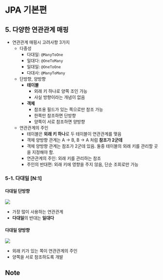 # JPA 기본편

## 5. 다양한 연관관계 매핑

* 연관관계 매핑시 고려사항 3가지
    * 다중성
        * 다대일: `@ManyToOne`
        * 일대다: `@OneToMany`
        * 일대일: `@OneToOne`
        * 다대사: `@ManyToMany`
    * 단방향, 양방향
        * **테이블**
            * 외래 키 하나로 양쪽 조인 가능
            * 사실 방향이라는 개념이 없음
        * **객체**
            * 참조용 필드가 있는 쪽으로만 참조 가능
            * 한쪽만 참조하면 단방향
            * 양쪽이 서로 참조하면 양방향
    * 연관관계의 주인
        * 테이블은 **외래 키 하나**로 두 테이블이 연관관계를 맺음
        * 객체 양방향 관계는 A -> B, B -> A 처럼 **참조가 2군데**
        * 객체 양방향 관계는 참조가 2군데 있음. 둘중 테이블의 외래 키를 관리할 곳을 지정해야 함.
        * 연관관계의 주인: 외래 키를 관리하는 참조
        * 주인의 반대편: 외래 키에 영향을 주지 않음, 단순 조회로만 가능

### 5-1. 다대일 [N:1]

#### 다대일 단방향

![](https://i.ibb.co/Q9GZ36Q/bandicam-2021-07-15-17-39-57-158.jpg)

* 가장 많이 사용하는 연관관계
* **다대일**의 반대는 **일대다**

#### 다대일 양방향

![](https://i.ibb.co/9ZY47dn/bandicam-2021-07-15-17-41-04-196.jpg)

* 외래 키가 있는 쪽이 연관관계의 주인
* 양쪽을 서로 참조하도록 개발

## Note